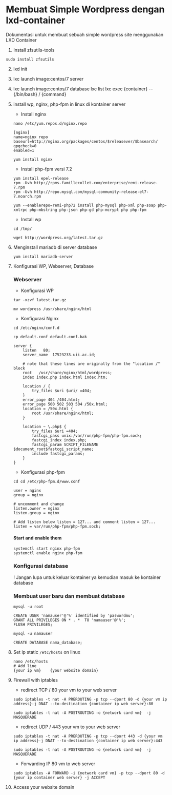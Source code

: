 # Membuat Simple Wordpress dengan lxd-container
Dokumentasi untuk membuat sebuah simple wordpress site menggunakan LXD Container


1. Install zfsutils-tools
```
sudo install zfsutils
```
2. lxd init
3. lxc launch image:centos/7 server
4. lxc launch image:centos/7 database
    lxc list
    lxc exec {container} -- {/bin/bash} / {command}
5. install wp, nginx, php-fpm in linux di kontainer server
    - Install nginx 
    ```
    nano /etc/yum.repos.d/nginx.repo
    ```
    ```
    [nginx]
    name=nginx repo
    baseurl=http://nginx.org/packages/centos/$releasever/$basearch/
    gpgcheck=0
    enabled=1
    ```
    ```
    yum install nginx
    ```

    - Install php-fpm versi 7.2 

    ```
    yum install epel-release
    rpm -Uvh http://rpms.famillecollet.com/enterprise/remi-release-7.rpm
    rpm -Uvh http://repo.mysql.com/mysql-community-release-el7-7.noarch.rpm
    ```

    ```
    yum --enablerepo=remi-php72 install php-mysql php-xml php-soap php-xmlrpc php-mbstring php-json php-gd php-mcrypt php php-fpm
    ```

    - Install wp
    ```
    cd /tmp/
    ```
    ```
    wget http://wordpress.org/latest.tar.gz
    ```
    
6. Menginstall mariadb di server database
    ```
    yum install mariadb-server
    ```

7. Konfigurasi WP, Webserver, Database
    ### Webserver ###
    - Konfigurasi WP
    ```
    tar -xzvf latest.tar.gz
    ```
    ```
    mv wordpress /usr/share/nginx/html
    ```

    - Konfigurasi Nginx
    ```
    cd /etc/nginx/conf.d
    ```
    ```
    cp default.conf default.conf.bak
    ```

    ```
    server {
        listen   80;
        server_name  17523233.uii.ac.id;

        # note that these lines are originally from the "location /" block
        root   /usr/share/nginx/html/wordpress;
        index index.php index.html index.htm;

        location / {
            try_files $uri $uri/ =404;
        }
        error_page 404 /404.html;
        error_page 500 502 503 504 /50x.html;
        location = /50x.html {
            root /usr/share/nginx/html;
        }

        location ~ \.php$ {
            try_files $uri =404;
            fastcgi_pass unix:/var/run/php-fpm/php-fpm.sock;
            fastcgi_index index.php;
            fastcgi_param SCRIPT_FILENAME $document_root$fastcgi_script_name;
            include fastcgi_params;
        }
    }
    ```
    - Konfigurasi php-fpm
    ```
    cd cd /etc/php-fpm.d/www.conf
    ```

    ```
    user = nginx
    group = nginx

    # uncomment and change
    listen.owner = nginx
    listen.group = nginx

    # Add listen below listen = 127... and comment listen = 127...
    listen = var/run/php-fpm/php-fpm.sock;

    ```

    #### Start and enable them
    ```
    systemctl start nginx php-fpm
    systemctl enable nginx php-fpm
    ```

    ### Konfigurasi database
    ! Jangan lupa untuk keluar kontainer ya kemudian masuk ke kontainer database

    ### Membuat user baru dan membuat database
    ```
    mysql -u root

    CREATE USER 'namauser'@'%' identified by 'paswordmu';
    GRANT ALL PRIVILEGES ON * . *  TO 'namauser'@'%';
    FLUSH PRIVILEGES;

    mysql -u namauser

    CREATE DATABASE nama_database;
    ```

8. Set ip static `/etc/hosts` on linux
    ```
    nano /etc/hosts
    # Add line
    {your ip vm}    {your website domain}

    ```
9. Firewall with iptables
    - redirect TCP / 80 your vm to your web server
    ```
    sudo iptables -t nat -A PREROUTING -p tcp --dport 80 -d {your vm ip address}-j DNAT --to-destination {container ip web server}:80

    sudo iptables -t nat -A POSTROUTING -o {network card vm}  -j MASQUERADE
    ```

    - redirect UDP / 443 your vm to your web server

    ```
    sudo iptables -t nat -A PREROUTING -p tcp --dport 443 -d {your vm ip address}-j DNAT --to-destination {container ip web server}:443

    sudo iptables -t nat -A POSTROUTING -o {network card vm}  -j MASQUERADE
    ```

    - Forwarding IP 80 vm to web server
    ```
    sudo iptables -A FORWARD -i {network card vm} -p tcp --dport 80 -d {your ip container web server} -j ACCEPT

10. Access your website domain
